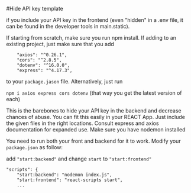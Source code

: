 #Hide API key template

if you include your API key in the frontend (even "hidden" in a .env file, it can be found in the developer tools in main.static).

If starting from scratch, make sure you run npm install. If adding to an existing project, just make sure that you add
```
    "axios": "^0.26.1",
    "cors": "^2.8.5",
    "dotenv": "^16.0.0",
    "express": "^4.17.3",
```

to your `package.jason` file. Alternatively, just run

`npm i axios express cors dotenv` (that way you get the latest version of each)

This is the barebones to hide your API key in the backend and decrease chances of abuse.
You can fit this easily in your REACT App. Just include the given files in the right locations.
Consult express and axios documentation for expanded use.
Make sure you have nodemon installed

You need to run both your front and backend for it to work. Modify your `package.json` as follow:

add `"start:backend"` and change `start` to `"start:frontend"`

```
"scripts": {
    "start:backend": "nodemon index.js",
    "start:frontend": "react-scripts start",
    ...
```
